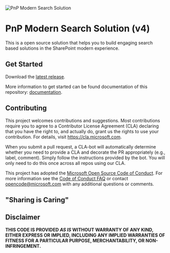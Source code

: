 ![PnP Modern Search Solution](https://devofficecdn.azureedge.net/media/Default/PnP/sppnp.png)

# PnP Modern Search Solution (v4)

This is a open source solution that helps you to build engaging search based solutions in the SharePoint modern experience.

## Get Started

Download the [latest release](https://github.com/microsoft-search/pnp-modern-search/releases/latest).

More information to get started can be found documentation of this repository: [documentation](https://microsoft-search.github.io/pnp-modern-search).

## Contributing

This project welcomes contributions and suggestions. Most contributions require you to agree to a
Contributor License Agreement (CLA) declaring that you have the right to, and actually do, grant us
the rights to use your contribution. For details, visit https://cla.microsoft.com.

When you submit a pull request, a CLA-bot will automatically determine whether you need to provide
a CLA and decorate the PR appropriately (e.g., label, comment). Simply follow the instructions
provided by the bot. You will only need to do this once across all repos using our CLA.

This project has adopted the [Microsoft Open Source Code of Conduct](https://opensource.microsoft.com/codeofconduct/).
For more information see the [Code of Conduct FAQ](https://opensource.microsoft.com/codeofconduct/faq/) or
contact [opencode@microsoft.com](mailto:opencode@microsoft.com) with any additional questions or comments.

## "Sharing is Caring"

## Disclaimer

**THIS CODE IS PROVIDED *AS IS* WITHOUT WARRANTY OF ANY KIND, EITHER EXPRESS OR IMPLIED, INCLUDING ANY IMPLIED WARRANTIES OF FITNESS FOR A PARTICULAR PURPOSE, MERCHANTABILITY, OR NON-INFRINGEMENT.**
